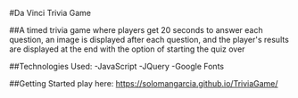 #Da Vinci Trivia Game

##A timed trivia game where players get 20 seconds to answer each question, an image is displayed after each question, and the player's results are displayed at the end with the option of starting the quiz over

##Technologies Used:
-JavaScript
-JQuery
-Google Fonts

##Getting Started
play here:  https://solomangarcia.github.io/TriviaGame/